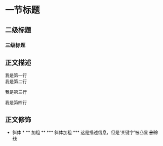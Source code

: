 # 一节标题
## 二级标题
### 三级标题

## 正文描述
我是第一行<br>
我是第二行

我是第三行<br>

我是第四行

## 正文修饰
* 斜体 *
** 加粗 **
*** 斜体加粗 ***
这是描述信息，但是'关键字'被凸显
~~删除线~~
